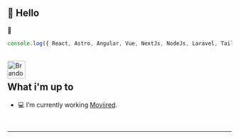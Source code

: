 ## 👋 Hello

💖
```javascript
console.log({ React, Astro, Angular, Vue, NextJs, NodeJs, Laravel, TailwindCss })
```
<br/>
<a href="https://www.linkedin.com/in/brandol-jes%C3%BAs-vargas-44294b135/">
<img align="left" alt="Brandol Jesus LinkedIn" width="40px" src="[https://1000marcas.net/wp-content/uploads/2020/01/Linkedin-logo.jpg](https://icon.icepanel.io/Technology/svg/LinkedIn.svg)" />
</a>

<br/> 

## What i'm up to

- 💻 I’m currently working [Moviired](https://www.moviired.co/).

<br />

---

